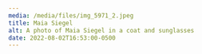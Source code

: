 ```yaml
---
media: /media/files/img_5971_2.jpeg
title: Maia Siegel
alt: A photo of Maia Siegel in a coat and sunglasses
date: 2022-08-02T16:53:00-0500
---
```

